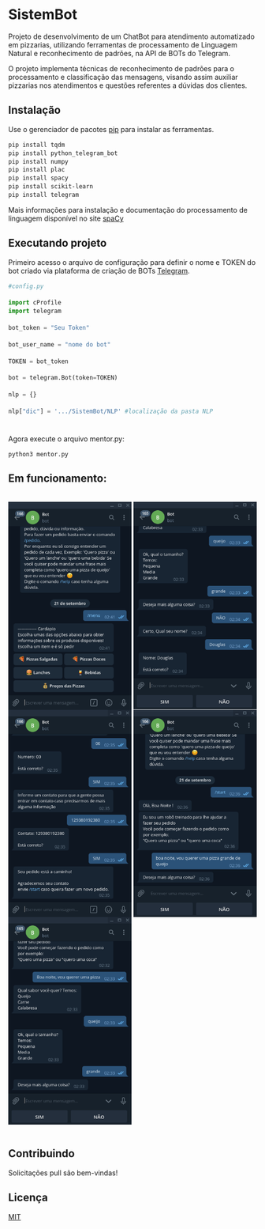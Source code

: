 # SistemBot

Projeto de desenvolvimento de um ChatBot para atendimento automatizado em pizzarias, utilizando ferramentas de processamento de Linguagem Natural e reconhecimento de padrões, na API de BOTs do Telegram. 

O projeto implementa técnicas de reconhecimento de padrões para o processamento
e classificação das mensagens, visando assim auxiliar pizzarias nos atendimentos e questões
referentes a dúvidas dos clientes.

## Instalação

Use o gerenciador de pacotes [pip](https://pip.pypa.io/en/stable/) para instalar as ferramentas.

```bash
pip install tqdm
pip install python_telegram_bot
pip install numpy
pip install plac
pip install spacy
pip install scikit-learn
pip install telegram
```

Mais informações para instalação e documentação do processamento de linguagem disponível no site [spaCy](https://spacy.io/usage)

## Executando projeto
Primeiro acesso o arquivo de configuração para definir o nome e TOKEN do bot criado via plataforma de criação de BOTs [Telegram](https://core.telegram.org/bots/api).

```python
#config.py

import cProfile
import telegram

bot_token = "Seu Token"

bot_user_name = "nome do bot"

TOKEN = bot_token

bot = telegram.Bot(token=TOKEN)

nlp = {}

nlp["dic"] = '.../SistemBot/NLP' #localização da pasta NLP
```
#
Agora execute o arquivo mentor.py:

```
python3 mentor.py
```
## Em funcionamento:
<br>
<div>
  <img src="https://github.com/doug1043/SistemBot/blob/master/testes/cardapio.png?raw=true" min-width="250px" max-width="250px" width="250px" align="center">
  <img src="https://github.com/doug1043/SistemBot/blob/master/testes/confirma.png?raw=true" min-width="250px" max-width="250px" width="250px" align="center">
  <img src="https://github.com/doug1043/SistemBot/blob/master/testes/finalizado.png?raw=true" min-width="250px" max-width="250px" width="250px" align="center">
  <img src="https://github.com/doug1043/SistemBot/blob/master/testes/pedidocompleto.png?raw=true" min-width="250px" max-width="250px" width="250px" align="center">
  <img src="https://github.com/doug1043/SistemBot/blob/master/testes/pedidopizza.png?raw=true" min-width="250px" max-width="250px" width="250px" align="center">
</div>
<br>

## Contribuindo
Solicitações pull são bem-vindas!

## Licença
[MIT](https://choosealicense.com/licenses/mit/)
